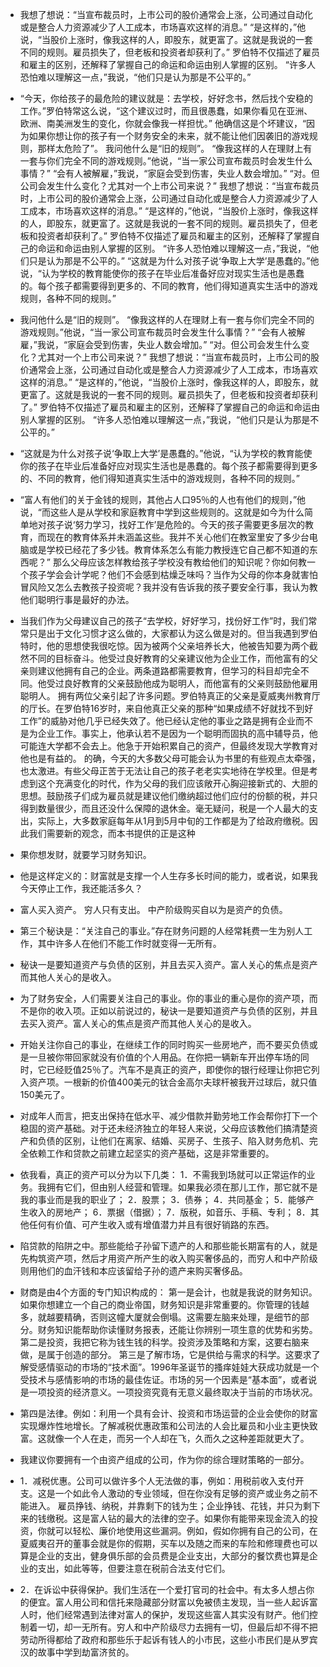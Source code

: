 - 我想了想说：“当宣布裁员时，上市公司的股价通常会上涨，公司通过自动化或是整合人力资源减少了人工成本，市场喜欢这样的消息。” “是这样的，”他说，“当股价上涨时，像我这样的人，即股东，就更富了。这就是我说的一套不同的规则。雇员损失了，但老板和投资者却获利了。” 罗伯特不仅描述了雇员和雇主的区别，还解释了掌握自己的命运和命运由别人掌握的区别。 “许多人恐怕难以理解这一点，”我说，“他们只是认为那是不公平的。”

- “今天，你给孩子的最危险的建议就是：去学校，好好念书，然后找个安稳的工作。”罗伯特常这么说，“这个建议过时，而且很愚蠢，如果你看见在亚洲、欧洲、南美洲发生的变化，你就会像我一样担忧。” 他确信这是个坏建议，“因为如果你想让你的孩子有一个财务安全的未来，就不能让他们因袭旧的游戏规则，那样太危险了”。 我问他什么是“旧的规则”。 “像我这样的人在理财上有一套与你们完全不同的游戏规则。”他说，“当一家公司宣布裁员时会发生什么事情？” “会有人被解雇，”我说，“家庭会受到伤害，失业人数会增加。” “对。但公司会发生什么变化？尤其对一个上市公司来说？” 我想了想说：“当宣布裁员时，上市公司的股价通常会上涨，公司通过自动化或是整合人力资源减少了人工成本，市场喜欢这样的消息。” “是这样的，”他说，“当股价上涨时，像我这样的人，即股东，就更富了。这就是我说的一套不同的规则。雇员损失了，但老板和投资者却获利了。” 罗伯特不仅描述了雇员和雇主的区别，还解释了掌握自己的命运和命运由别人掌握的区别。 “许多人恐怕难以理解这一点，”我说，“他们只是认为那是不公平的。” “这就是为什么对孩子说‘争取上大学’是愚蠢的。”他说，“认为学校的教育能使你的孩子在毕业后准备好应对现实生活也是愚蠢的。每个孩子都需要得到更多的、不同的教育，他们得知道真实生活中的游戏规则，各种不同的规则。”

- 我问他什么是“旧的规则”。 “像我这样的人在理财上有一套与你们完全不同的游戏规则。”他说，“当一家公司宣布裁员时会发生什么事情？” “会有人被解雇，”我说，“家庭会受到伤害，失业人数会增加。” “对。但公司会发生什么变化？尤其对一个上市公司来说？” 我想了想说：“当宣布裁员时，上市公司的股价通常会上涨，公司通过自动化或是整合人力资源减少了人工成本，市场喜欢这样的消息。” “是这样的，”他说，“当股价上涨时，像我这样的人，即股东，就更富了。这就是我说的一套不同的规则。雇员损失了，但老板和投资者却获利了。” 罗伯特不仅描述了雇员和雇主的区别，还解释了掌握自己的命运和命运由别人掌握的区别。 “许多人恐怕难以理解这一点，”我说，“他们只是认为那是不公平的。”

- “这就是为什么对孩子说‘争取上大学’是愚蠢的。”他说，“认为学校的教育能使你的孩子在毕业后准备好应对现实生活也是愚蠢的。每个孩子都需要得到更多的、不同的教育，他们得知道真实生活中的游戏规则，各种不同的规则。”

- “富人有他们的关于金钱的规则，其他占人口95％的人也有他们的规则，”他说，“而这些人是从学校和家庭教育中学到这些规则的。这就是如今为什么简单地对孩子说‘努力学习，找好工作’是危险的。今天的孩子需要更多层次的教育，而现在的教育体系并未涵盖这些。我并不关心他们在教室里安了多少台电脑或是学校已经花了多少钱。教育体系怎么有能力教授连它自己都不知道的东西呢？” 那么父母应该怎样教给孩子学校没有教给他们的知识呢？你如何教一个孩子学会会计学呢？他们不会感到枯燥乏味吗？当作为父母的你本身就害怕冒风险又怎么去教孩子投资呢？我并没有告诉我的孩子要安全行事，我认为教他们聪明行事是最好的办法。

- 当我们作为父母建议自己的孩子“去学校，好好学习，找份好工作”时，我们常常只是出于文化习惯才这么做的，大家都认为这么做是对的。但当我遇到罗伯特时，他的思想使我很吃惊。因为被两个父亲培养长大，他被告知要为两个截然不同的目标奋斗。他受过良好教育的父亲建议他为企业工作，而他富有的父亲则建议他拥有自己的企业。两条道路都需要教育，但学习的科目却完全不同。他受过良好教育的父亲鼓励他成为聪明人，而他富有的父亲则鼓励他雇用聪明人。 拥有两位父亲引起了许多问题。罗伯特真正的父亲是夏威夷州教育厅的厅长。在罗伯特16岁时，来自他真正父亲的那种“如果成绩不好就找不到好工作”的威胁对他几乎已经失效了。他已经认定他的事业之路是拥有企业而不是为企业工作。事实上，他承认若不是因为一个聪明而固执的高中辅导员，他可能连大学都不会去上。他急于开始积累自己的资产，但最终发现大学教育对他也是有益的。 的确，今天的大多数父母可能会认为书里的有些观点太牵强，也太激进。有些父母正苦于无法让自己的孩子老老实实地待在学校里。但是考虑到这个充满变化的时代，作为父母的我们应该敞开心胸迎接新式的、大胆的思想。鼓励孩子们成为雇员就是建议他们缴纳超过他们应付的份额的税，并只得到数量很少，而且还没什么保障的退休金。毫无疑问，税是一个人最大的支出，实际上，大多数家庭每年从1月到5月中旬的工作都是为了给政府缴税。因此我们需要新的观念，而本书提供的正是这种

- 果你想发财，就要学习财务知识。

- 他是这样定义的：财富就是支撑一个人生存多长时间的能力，或者说，如果我今天停止工作，我还能活多久？

- 富人买入资产。 穷人只有支出。 中产阶级购买自以为是资产的负债。

- 第三个秘诀是：“关注自己的事业。”存在财务问题的人经常耗费一生为别人工作，其中许多人在他们不能工作时就变得一无所有。

- 秘诀一是要知道资产与负债的区别，并且去买入资产。富人关心的焦点是资产而其他人关心的是收入。

- 为了财务安全，人们需要关注自己的事业。你的事业的重心是你的资产项，而不是你的收入项。正如以前说过的，秘诀一是要知道资产与负债的区别，并且去买入资产。富人关心的焦点是资产而其他人关心的是收入。

- 开始关注你自己的事业，在继续工作的同时购买一些房地产，而不要买负债或是一旦被你带回家就没有价值的个人用品。在你把一辆新车开出停车场的同时，它已经贬值25％了。汽车不是真正的资产，即使你的银行经理让你把它列入资产项。一根新的价值400美元的钛合金高尔夫球杆被我开过球后，就只值150美元了。

- 对成年人而言，把支出保持在低水平、减少借款并勤劳地工作会帮你打下一个稳固的资产基础。对于还未经济独立的年轻人来说，父母应该教他们搞清楚资产和负债的区别，让他们在离家、结婚、买房子、生孩子、陷入财务危机、完全依赖工作和贷款之前建立起坚实的资产基础，这是非常重要的。

- 依我看，真正的资产可以分为以下几类： 1．不需我到场就可以正常运作的业务。我拥有它们，但由别人经营和管理。如果我必须在那儿工作，那它就不是我的事业而是我的职业了； 2．股票； 3．债券； 4．共同基金； 5．能够产生收入的房地产； 6．票据（借据）； 7．版税，如音乐、手稿、专利； 8．其他任何有价值、可产生收入或有增值潜力并且有很好销路的东西。

- 陷贷款的陷阱之中。那些能给子孙留下遗产的人和那些能长期富有的人，就是先构筑资产项，然后才用资产所产生的收入购买奢侈品的，而穷人和中产阶级则用他们的血汗钱和本应该留给子孙的遗产来购买奢侈品。

- 财商是由4个方面的专门知识构成的： 第一是会计，也就是我说的财务知识。如果你想建立一个自己的商业帝国，财务知识是非常重要的。你管理的钱越多，就越要精确，否则这幢大厦就会倒塌。这需要左脑来处理，是细节的部分。财务知识能帮助你读懂财务报表，还能让你辨别一项生意的优势和劣势。 第二是投资，我把它称为钱生钱的科学。投资涉及策略和方案，这要右脑来做，是属于创造的部分。 第三是了解市场，它是供给与需求的科学。这要求了解受感情驱动的市场的“技术面”。1996年圣诞节的搔痒娃娃大获成功就是一个受技术与感情影响的市场的最佳佐证。市场的另一个因素是“基本面”，或者说是一项投资的经济意义。一项投资究竟有无意义最终取决于当前的市场状况。

- 第四是法律。例如：利用一个具有会计、投资和市场运营的企业会使你的财富实现爆炸性地增长。了解减税优惠政策和公司法的人会比雇员和小业主更快致富。这就像一个人在走，而另一个人却在飞，久而久之这种差距就更大了。

- 我建议你要拥有一个由资产组成的公司，作为你的综合理财策略的一部分。

- 1．减税优惠。公司可以做许多个人无法做的事，例如：用税前收入支付开支。这是一个如此令人激动的专业领域，但在你没有足够的资产或业务之前不能进入。 雇员挣钱、纳税，并靠剩下的钱为生；企业挣钱、花钱，并只为剩下来的钱缴税。这是富人钻的最大的法律的空子。如果你有能带来现金流入的投资，你就可以轻松、廉价地使用这些漏洞。例如，假如你拥有自己的公司，在夏威夷召开的董事会就是你的假期，买车以及随之而来的车险和修理费也可以算是企业的支出，健身俱乐部的会员费是企业支出，大部分的餐饮费也算是企业的支出，如此等等，但要注意在税前合法支付它们。

- 2．在诉讼中获得保护。我们生活在一个爱打官司的社会中。有太多人想占你的便宜。富人用公司和信托来隐藏部分财富以免被债主发现，当一些人起诉富人时，他们经常遇到法律对富人的保护，发现这些富人其实没有财产。他们控制着一切，却一无所有。穷人和中产阶级尽力去拥有一切，但最后却不得不把劳动所得都给了政府和那些乐于起诉有钱人的小市民，这些小市民们是从罗宾汉的故事中学到劫富济贫的。

